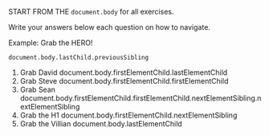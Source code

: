 START FROM THE `document.body` for all exercises.

Write your answers below each question on how to navigate.

Example: Grab the HERO!

`document.body.lastChild.previousSibling`

1. Grab David
   document.body.firstElementChild.lastElementChild
2. Grab Steve
   document.body.firstElementChild.firstElementChild
3. Grab Sean
   document.body.firstElementChild.firstElementChild.nextElementSibling.nextElementSibling
4. Grab the H1
   document.body.firstElementChild.nextElementSibling
5. Grab the Villian
   document.body.lastElementChild
